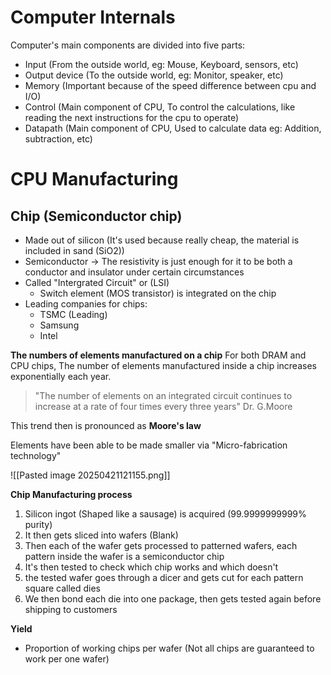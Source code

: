 # Computer Internals

Computer's main components are divided into five parts:
- Input (From the outside world, eg: Mouse, Keyboard, sensors, etc)
- Output device (To the outside world, eg: Monitor, speaker, etc)
- Memory (Important because of the speed difference between cpu and I/O)
- Control (Main component of CPU, To control the calculations, like reading the next instructions for the cpu to operate)
- Datapath (Main component of CPU, Used to calculate data eg: Addition, subtraction, etc)



# CPU Manufacturing

## Chip (Semiconductor chip)

- Made out of silicon (It's used because really cheap, the material is included in sand (SiO2))
- Semiconductor -> The resistivity is just enough for it to be both a conductor and insulator under certain circumstances
- Called "Intergrated Circuit" or (LSI)
	- Switch element (MOS transistor) is integrated on the chip
- Leading companies for chips:
	- TSMC (Leading)
	- Samsung
	- Intel


**The numbers of elements manufactured on a chip**
For both DRAM and CPU chips, The number of elements manufactured inside a chip increases exponentially each year.

>"The number of elements on an integrated
circuit continues to increase at a rate of
four times every three years"
Dr. G.Moore

This trend then is pronounced as **Moore's law**

Elements have been able to be made smaller via "Micro-fabrication technology"

![[Pasted image 20250421121155.png]]


**Chip Manufacturing process**

1. Silicon ingot (Shaped like a sausage) is acquired (99.9999999999% purity)
2. It then gets sliced into wafers (Blank)
3. Then each of the wafer gets processed to patterned wafers, each pattern inside the wafer is a semiconductor chip
4. It's then tested to check which chip works and which doesn't
5. the tested wafer goes through a dicer and gets cut for each pattern square called dies
6. We then bond each die into one package, then gets tested again before shipping to customers



**Yield**
- Proportion of working chips per wafer (Not all chips are guaranteed to work per one wafer)
